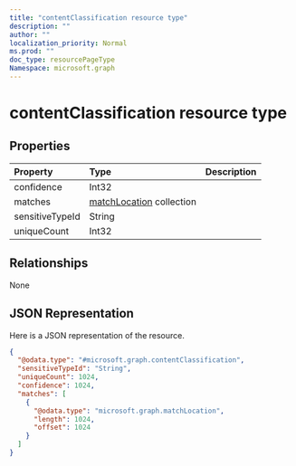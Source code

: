 ```yaml
---
title: "contentClassification resource type"
description: ""
author: ""
localization_priority: Normal
ms.prod: ""
doc_type: resourcePageType
Namespace: microsoft.graph
---
```



# contentClassification resource type



## Properties
|Property|Type|Description|
|:---|:---|:---|
|confidence|Int32||
|matches|[matchLocation](../resources/matchLocation.md) collection||
|sensitiveTypeId|String||
|uniqueCount|Int32||

## Relationships
None

## JSON Representation
Here is a JSON representation of the resource.
<!-- {
  "blockType": "resource",
  "@odata.type": "microsoft.graph.contentClassification"
}
-->
``` json
{
  "@odata.type": "#microsoft.graph.contentClassification",
  "sensitiveTypeId": "String",
  "uniqueCount": 1024,
  "confidence": 1024,
  "matches": [
    {
      "@odata.type": "microsoft.graph.matchLocation",
      "length": 1024,
      "offset": 1024
    }
  ]
}
```

